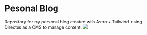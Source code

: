 # Pesonal Blog
Repository for my personal blog created with Astro + Tailwind, using Directus as a CMS to manage content.
![](https://img.shields.io/github/deployments/notskamr/personal-blog/production?logo=vercel&logoColor=white&label=vercel)

